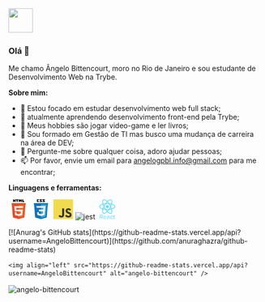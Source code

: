 <a href="https://www.linkedin.com/in/angelobittencourt/" target="blank">
    <img src="https://i.ibb.co/Kx2GSrT/linkedin.png" width="48px" height="48px">
</a>

### Olá 👋
Me chamo Ângelo Bittencourt, moro no Rio de Janeiro e sou estudante de Desenvolvimento Web na Trybe.

**Sobre mim:** 

- 🔭 Estou focado em estudar desenvolvimento web full stack;
- 🌱 atualmente aprendendo desenvolvimento front-end pela Trybe;
- 🤔 Meus hobbies são jogar video-game e ler livros;
- 💼 Sou formado em Gestão de TI mas busco uma mudança de carreira na área de DEV;
- 💬 Pergunte-me sobre qualquer coisa, adoro ajudar pessoas;
- 📫 Por favor, envie um email para angelogpbl.info@gmail.com para me encontrar;

**Linguagens e ferramentas:** 

<p align="left">
  <img src="https://raw.githubusercontent.com/devicons/devicon/master/icons/html5/html5-original-wordmark.svg" alt="html5" width="40" height="40"/> 
  <img src="https://raw.githubusercontent.com/devicons/devicon/master/icons/css3/css3-original-wordmark.svg" alt="css3" width="40" height="40"/> 
  <img src="https://raw.githubusercontent.com/devicons/devicon/master/icons/javascript/javascript-original.svg" alt="javascript" width="40" height="40"/> 
  <img src="https://www.learnstorybook.com/intro-to-storybook/logo-jest.png" alt="jest" width="40" height="40" />
  <img src="https://raw.githubusercontent.com/devicons/devicon/master/icons/react/react-original-wordmark.svg" alt="react" width="40" height="40"/> 
</p>

<p>
    [![Anurag's GitHub stats](https://github-readme-stats.vercel.app/api?username=AngeloBittencourt)](https://github.com/anuraghazra/github-readme-stats)

    <img align="left" src="https://github-readme-stats.vercel.app/api?username=AngeloBittencourt" alt="angelo-bittencourt" />
</p>

<p>
    <img align="center" src="https://github-readme-stats.vercel.app/api/top-langs/?username=AngeloBittencourt" alt="angelo-bittencourt" />
</p>

